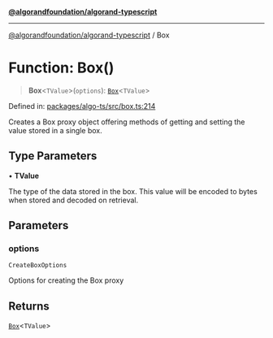 [**@algorandfoundation/algorand-typescript**](../README.md)

***

[@algorandfoundation/algorand-typescript](../README.md) / Box

# Function: Box()

> **Box**\<`TValue`\>(`options`): [`Box`](../type-aliases/Box.md)\<`TValue`\>

Defined in: [packages/algo-ts/src/box.ts:214](https://github.com/algorandfoundation/puya-ts/blob/14c9827d80da81ff08b4923e997ba22be04aa0db/packages/algo-ts/src/box.ts#L214)

Creates a Box proxy object offering methods of getting and setting the value stored in a single box.

## Type Parameters

• **TValue**

The type of the data stored in the box. This value will be encoded to bytes when stored and decoded on retrieval.

## Parameters

### options

`CreateBoxOptions`

Options for creating the Box proxy

## Returns

[`Box`](../type-aliases/Box.md)\<`TValue`\>
